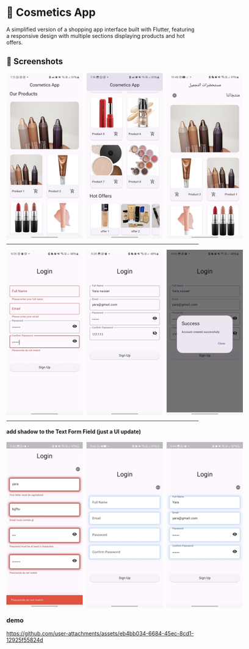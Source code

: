 # 💄 Cosmetics App 

A simplified version of a shopping app interface built with Flutter, featuring a responsive design with multiple sections displaying products and hot offers.


## 📸 Screenshots

<div style="display: flex; gap: 10px;">
    <img src="readme/home_01.jpg" alt="home" width="200">
    <img src="readme/home_02.jpg" alt="home" width="200">
    <img src="readme/home_03.jpg" alt="home" width="200">
</div>

***

<div style="display: flex; gap: 10px;">
    <img src="readme/login_01.jpg" alt="home" width="200">
    <img src="readme/login_02.jpg" alt="home" width="200">
    <img src="readme/login_03.jpg" alt="home" width="200">
</div>

***
#### add shadow to the Text Form Field (just a UI update)
<div style="display: flex; gap: 10px;">
    <img src="readme/login_05.jpg" alt="home" width="200">
    <img src="readme/login_04.jpg" alt="home" width="200">
    <img src="readme/login_06.jpg" alt="home" width="200">
</div>


### demo


https://github.com/user-attachments/assets/eb4bb034-6684-45ec-8cd1-12925f55824d


